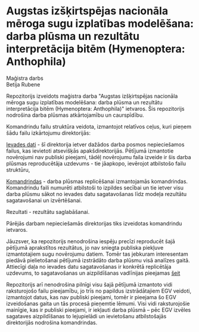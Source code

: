 # Augstas izšķirtspējas nacionāla mēroga sugu izplatības modelēšana: darba plūsma un rezultātu interpretācija bitēm (Hymenoptera: Anthophila)

Maģistra darbs  
Betija Rubene

Repozitorijs izveidots maģistra darba "Augstas izšķirtspējas nacionāla mēroga sugu izplatības modelēšana: 
darba plūsma un rezultātu interpretācija bitēm (Hymenoptera: Anthophila)" ietvaros. Šis repozitorijs nodrošina
darba plūsmas atkārtojamību un caurspīdību.

Komandrindu failu struktūra veidota, izmantojot relatīvos ceļus, kuri pieņem šādu failu izkārtojumu direktorijās:

[Ievades dati](./Ievades_dati) - šī direktorija ietver dažādos darba posmos nepieciešamos failus, kas ievietoti
atsevišķās apakšdirektorijās. Pētījumā izmantotie novērojumi nav publiski pieejami, tādēļ novērojumu faila izveide 
ir šis darba plūsmas reproducētāja uzdevums - tie jāapkopo, ievērojot atbilstošo failu struktūru, 

[Komandrindas](./Komandrindas) - darba plūsmas replicēšanai izmantojamās komandrindas. Komandrindu faili numurēti atbilstoši to izpildes secībai
un tie ietver visu darba plūsmu sākot no ievades datu sagatavošanas līdz modeļa rezultātu sagatavošanai un izvērtēšanai. 

Rezultati - rezultātu saglabāšanai.

Pārējās darbam nepieciešamās direktorijas tiks izveidotas komandrindu ietvaros.


Jāuzsver, ka repozitorijs nenodrošina iespēju precīzi reproducēt šajā pētījumā aprakstītos rezultātus, jo nav sniegta 
publiska piekļuve izmantotajiem sugu novērojumu datiem.  Tomēr tas jebkuram interesentam piedāvā pielietošanai pētījumā 
izstrādāto darba plūsmu visā analīzes gaitā. Attiecīgi daļa no ievades datu sagatavošanas ir konkrētā replicētāja uzdevums, to sagatavošanas un aizpildīšanas vadlīnijas pieejamas [šeit](./Ievades_dati.md) 

Repozitorijs arī nenodrošina pilnīgi visu šajā pētījumā izmantoto vidi raksturojošo failu pieejamību, jo trīs no papildus izstrādātajiem
EGV veidoti, izmantojot datus, kas nav publiski pieejami, tomēr ir pieejama šo EGV
izveidošanas gaita un tās procesā pieņemtie lēmumi. Visi vidi raksturojošie mainīgie, kas ir publiski pieejami, ir iekļauti
darba plūsmā – pēc EGV izvēles sagataves aizpildīšanas to lejupielādi un ievietošanu atbilstošajās direktorijās nodrošina
komandrindas.


